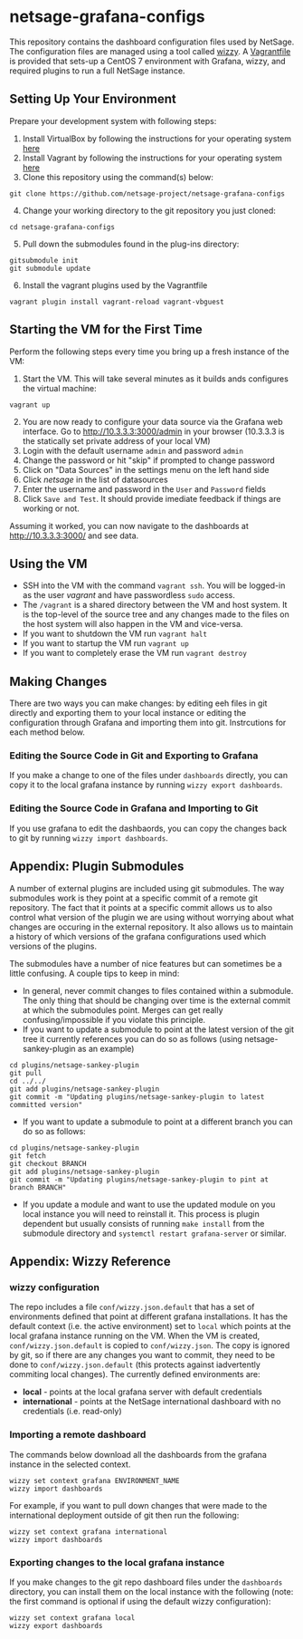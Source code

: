 # netsage-grafana-configs

This repository contains the dashboard configuration files used by NetSage. The configuration files are managed using a tool called [wizzy](https://github.com/utkarshcmu/wizzy). A [Vagrantfile](https://www.vagrantup.com) is provided that sets-up a CentOS 7 environment with Grafana, wizzy, and required plugins to run a full NetSage instance. 

## Setting Up Your Environment

Prepare your development system with following steps:

1. Install VirtualBox by following the instructions for your operating system [here](https://www.virtualbox.org/wiki/Downloads)
2. Install Vagrant by following the instructions for your operating system [here](https://www.vagrantup.com/downloads.html)
3. Clone this repository using the command(s) below:
```
git clone https://github.com/netsage-project/netsage-grafana-configs
```
4. Change your working directory to the git repository you just cloned:
```
cd netsage-grafana-configs
```
5. Pull down the submodules found in the plug-ins directory:
```
gitsubmodule init
git submodule update
```
6. Install the vagrant plugins used by the Vagrantfile
```
vagrant plugin install vagrant-reload vagrant-vbguest
```

## Starting the VM for the First Time

Perform the following steps every time you bring up a fresh instance of the VM:

1. Start the VM. This will take several minutes as it builds ands configures the virtual machine:
```
vagrant up
```
2. You are now ready to configure your data source via the Grafana web interface.  Go to http://10.3.3.3:3000/admin in your browser (10.3.3.3 is the statically set private address of your local VM)
3. Login with the default username `admin` and password `admin`
4. Change the password or hit "skip" if prompted to change password
5. Click on "Data Sources" in the settings menu on the left hand side
6. Click *netsage* in the list of datasources
7. Enter the username and password in the `User` and `Password` fields
8. Click `Save and Test`. It should provide imediate feedback if things are working or not.

Assuming it worked, you can now navigate to the dashboards at http://10.3.3.3:3000/ and see data.

## Using the VM

* SSH into the VM with the command `vagrant ssh`. You will be logged-in as the user *vagrant* and have passwordless `sudo` access.
* The `/vagrant` is a shared directory between the VM and host system. It is the top-level of the source tree and any changes made to the files on the host system will also happen in the VM and vice-versa. 
* If you want to shutdown the VM run `vagrant halt`
* If you want to startup the VM run `vagrant up`
* If you want to completely erase the VM run `vagrant destroy`

## Making Changes

There are two ways you can make changes: by editing eeh files in git directly and exporting them to your local instance or editing the configuration through Grafana and importing them into git. Instrcutions for each method below.

### Editing the Source Code in Git and Exporting to Grafana

If you make a change to one of the files under `dashboards` directly, you can copy it to the local grafana instance by running `wizzy export dashboards`. 

### Editing the Source Code in Grafana and Importing to Git 

If you use grafana to edit the dashbaords, you can copy the changes back to git by running `wizzy import dashboards`. 

## Appendix: Plugin Submodules

A number of external plugins are included using git submodules. The way submodules work is they point at a specific commit of a remote git repository. The fact that it points at a specific commit allows us to also control what version of the plugin we are using without worrying about what changes are occuring in the external repository. It also allows us to maintain a history of which versions of the grafana configurations used which versions of the plugins. 

The submodules have a number of nice features but can sometimes be a little confusing. A couple tips to keep in mind:

* In general, never commit changes to files contained within a submodule. The only thing that should be changing over time is the external commit at which the submodules point. Merges can get really confusing/impossible if you violate this principle. 
* If you want to update a submodule to point at the latest version of the git tree it currently references you can do so as follows (using netsage-sankey-plugin as an example)

```
cd plugins/netsage-sankey-plugin
git pull
cd ../../
git add plugins/netsage-sankey-plugin
git commit -m "Updating plugins/netsage-sankey-plugin to latest committed version"
```
* If you want to update a submodule to point at a different branch you can do so as follows: 

```
cd plugins/netsage-sankey-plugin
git fetch
git checkout BRANCH
git add plugins/netsage-sankey-plugin
git commit -m "Updating plugins/netsage-sankey-plugin to pint at branch BRANCH"
```
* If you update a module and want to use the updated module on you local instance you will need to reinstall it. This process is plugin dependent but usually consists of running `make install` from the submodule directory and `systemctl restart grafana-server` or similar. 

## Appendix: Wizzy Reference

### wizzy configuration
The repo includes a file `conf/wizzy.json.default` that has a set of environments defined that point at different grafana installations. It has the default context (i.e. the active environment) set to `local` which points at the local grafana instance running on the VM. When the VM is created, `conf/wizzy.json.default` is copied to `conf/wizzy.json`. The copy is ignored by git, so if there are any changes you want to commit, they need to be done to `conf/wizzy.json.default` (this protects against iadvertently commiting local changes). The currently defined environments are:

 * **local** - points at the local grafana server with default credentials
 * **international** - points at the NetSage international dashboard with no credentials (i.e. read-only)

### Importing a remote dashboard
The commands below download all the dashboards from the grafana instance in the selected context.

```
wizzy set context grafana ENVIRONMENT_NAME
wizzy import dashboards
```

For example, if you want to pull down changes that were made to the international deployment outside of git then run the following:

```
wizzy set context grafana international
wizzy import dashboards
```

### Exporting changes to the local grafana instance

If you make changes to the git repo dashboard files under the `dashboards` directory, you can install them on the local instance with the following (note: the first command is optional if using the default wizzy configuration):

```
wizzy set context grafana local
wizzy export dashboards
```


